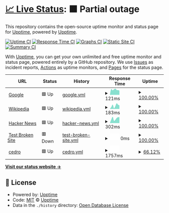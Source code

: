# [📈 Live Status](https://demo.upptime.js.org): <!--live status--> **🟧 Partial outage**

This repository contains the open-source uptime monitor and status page for [Upptime](https://upptime.js.org), powered by [Upptime](https://github.com/upptime/upptime).

[![Uptime CI](https://github.com/upptime/upptime/workflows/Uptime%20CI/badge.svg)](https://github.com/upptime/upptime/actions?query=workflow%3A%22Uptime+CI%22)
[![Response Time CI](https://github.com/upptime/upptime/workflows/Response%20Time%20CI/badge.svg)](https://github.com/upptime/upptime/actions?query=workflow%3A%22Response+Time+CI%22)
[![Graphs CI](https://github.com/upptime/upptime/workflows/Graphs%20CI/badge.svg)](https://github.com/upptime/upptime/actions?query=workflow%3A%22Graphs+CI%22)
[![Static Site CI](https://github.com/upptime/upptime/workflows/Static%20Site%20CI/badge.svg)](https://github.com/upptime/upptime/actions?query=workflow%3A%22Static+Site+CI%22)
[![Summary CI](https://github.com/upptime/upptime/workflows/Summary%20CI/badge.svg)](https://github.com/upptime/upptime/actions?query=workflow%3A%22Summary+CI%22)

With [Upptime](https://upptime.js.org), you can get your own unlimited and free uptime monitor and status page, powered entirely by a GitHub repository. We use [Issues](https://github.com/upptime/upptime/issues) as incident reports, [Actions](https://github.com/upptime/upptime/actions) as uptime monitors, and [Pages](https://demo.upptime.js.org) for the status page.

<!--start: status pages-->
<!-- This summary is generated by Upptime (https://github.com/upptime/upptime) -->
<!-- Do not edit this manually, your changes will be overwritten -->
<!-- prettier-ignore -->
| URL | Status | History | Response Time | Uptime |
| --- | ------ | ------- | ------------- | ------ |
| <img alt="" src="https://icons.duckduckgo.com/ip3/www.google.com.ico" height="13"> [Google](https://www.google.com) | 🟩 Up | [google.yml](https://github.com/NicolasAbihaggle/serviciosestados/commits/HEAD/history/google.yml) | <details><summary><img alt="Response time graph" src="./graphs/google/response-time-week.png" height="20"> 121ms</summary><br><a href="https://demo.upptime.js.org/history/google"><img alt="Response time 102" src="https://img.shields.io/endpoint?url=https%3A%2F%2Fraw.githubusercontent.com%2FNicolasAbihaggle%2Fserviciosestados%2FHEAD%2Fapi%2Fgoogle%2Fresponse-time.json"></a><br><a href="https://demo.upptime.js.org/history/google"><img alt="24-hour response time 75" src="https://img.shields.io/endpoint?url=https%3A%2F%2Fraw.githubusercontent.com%2FNicolasAbihaggle%2Fserviciosestados%2FHEAD%2Fapi%2Fgoogle%2Fresponse-time-day.json"></a><br><a href="https://demo.upptime.js.org/history/google"><img alt="7-day response time 121" src="https://img.shields.io/endpoint?url=https%3A%2F%2Fraw.githubusercontent.com%2FNicolasAbihaggle%2Fserviciosestados%2FHEAD%2Fapi%2Fgoogle%2Fresponse-time-week.json"></a><br><a href="https://demo.upptime.js.org/history/google"><img alt="30-day response time 95" src="https://img.shields.io/endpoint?url=https%3A%2F%2Fraw.githubusercontent.com%2FNicolasAbihaggle%2Fserviciosestados%2FHEAD%2Fapi%2Fgoogle%2Fresponse-time-month.json"></a><br><a href="https://demo.upptime.js.org/history/google"><img alt="1-year response time 102" src="https://img.shields.io/endpoint?url=https%3A%2F%2Fraw.githubusercontent.com%2FNicolasAbihaggle%2Fserviciosestados%2FHEAD%2Fapi%2Fgoogle%2Fresponse-time-year.json"></a></details> | <details><summary><a href="https://demo.upptime.js.org/history/google">100.00%</a></summary><a href="https://demo.upptime.js.org/history/google"><img alt="All-time uptime 100.00%" src="https://img.shields.io/endpoint?url=https%3A%2F%2Fraw.githubusercontent.com%2FNicolasAbihaggle%2Fserviciosestados%2FHEAD%2Fapi%2Fgoogle%2Fuptime.json"></a><br><a href="https://demo.upptime.js.org/history/google"><img alt="24-hour uptime 100.00%" src="https://img.shields.io/endpoint?url=https%3A%2F%2Fraw.githubusercontent.com%2FNicolasAbihaggle%2Fserviciosestados%2FHEAD%2Fapi%2Fgoogle%2Fuptime-day.json"></a><br><a href="https://demo.upptime.js.org/history/google"><img alt="7-day uptime 100.00%" src="https://img.shields.io/endpoint?url=https%3A%2F%2Fraw.githubusercontent.com%2FNicolasAbihaggle%2Fserviciosestados%2FHEAD%2Fapi%2Fgoogle%2Fuptime-week.json"></a><br><a href="https://demo.upptime.js.org/history/google"><img alt="30-day uptime 100.00%" src="https://img.shields.io/endpoint?url=https%3A%2F%2Fraw.githubusercontent.com%2FNicolasAbihaggle%2Fserviciosestados%2FHEAD%2Fapi%2Fgoogle%2Fuptime-month.json"></a><br><a href="https://demo.upptime.js.org/history/google"><img alt="1-year uptime 100.00%" src="https://img.shields.io/endpoint?url=https%3A%2F%2Fraw.githubusercontent.com%2FNicolasAbihaggle%2Fserviciosestados%2FHEAD%2Fapi%2Fgoogle%2Fuptime-year.json"></a></details>
| <img alt="" src="https://icons.duckduckgo.com/ip3/en.wikipedia.org.ico" height="13"> [Wikipedia](https://en.wikipedia.org) | 🟩 Up | [wikipedia.yml](https://github.com/NicolasAbihaggle/serviciosestados/commits/HEAD/history/wikipedia.yml) | <details><summary><img alt="Response time graph" src="./graphs/wikipedia/response-time-week.png" height="20"> 183ms</summary><br><a href="https://demo.upptime.js.org/history/wikipedia"><img alt="Response time 309" src="https://img.shields.io/endpoint?url=https%3A%2F%2Fraw.githubusercontent.com%2FNicolasAbihaggle%2Fserviciosestados%2FHEAD%2Fapi%2Fwikipedia%2Fresponse-time.json"></a><br><a href="https://demo.upptime.js.org/history/wikipedia"><img alt="24-hour response time 237" src="https://img.shields.io/endpoint?url=https%3A%2F%2Fraw.githubusercontent.com%2FNicolasAbihaggle%2Fserviciosestados%2FHEAD%2Fapi%2Fwikipedia%2Fresponse-time-day.json"></a><br><a href="https://demo.upptime.js.org/history/wikipedia"><img alt="7-day response time 183" src="https://img.shields.io/endpoint?url=https%3A%2F%2Fraw.githubusercontent.com%2FNicolasAbihaggle%2Fserviciosestados%2FHEAD%2Fapi%2Fwikipedia%2Fresponse-time-week.json"></a><br><a href="https://demo.upptime.js.org/history/wikipedia"><img alt="30-day response time 220" src="https://img.shields.io/endpoint?url=https%3A%2F%2Fraw.githubusercontent.com%2FNicolasAbihaggle%2Fserviciosestados%2FHEAD%2Fapi%2Fwikipedia%2Fresponse-time-month.json"></a><br><a href="https://demo.upptime.js.org/history/wikipedia"><img alt="1-year response time 309" src="https://img.shields.io/endpoint?url=https%3A%2F%2Fraw.githubusercontent.com%2FNicolasAbihaggle%2Fserviciosestados%2FHEAD%2Fapi%2Fwikipedia%2Fresponse-time-year.json"></a></details> | <details><summary><a href="https://demo.upptime.js.org/history/wikipedia">100.00%</a></summary><a href="https://demo.upptime.js.org/history/wikipedia"><img alt="All-time uptime 100.00%" src="https://img.shields.io/endpoint?url=https%3A%2F%2Fraw.githubusercontent.com%2FNicolasAbihaggle%2Fserviciosestados%2FHEAD%2Fapi%2Fwikipedia%2Fuptime.json"></a><br><a href="https://demo.upptime.js.org/history/wikipedia"><img alt="24-hour uptime 100.00%" src="https://img.shields.io/endpoint?url=https%3A%2F%2Fraw.githubusercontent.com%2FNicolasAbihaggle%2Fserviciosestados%2FHEAD%2Fapi%2Fwikipedia%2Fuptime-day.json"></a><br><a href="https://demo.upptime.js.org/history/wikipedia"><img alt="7-day uptime 100.00%" src="https://img.shields.io/endpoint?url=https%3A%2F%2Fraw.githubusercontent.com%2FNicolasAbihaggle%2Fserviciosestados%2FHEAD%2Fapi%2Fwikipedia%2Fuptime-week.json"></a><br><a href="https://demo.upptime.js.org/history/wikipedia"><img alt="30-day uptime 100.00%" src="https://img.shields.io/endpoint?url=https%3A%2F%2Fraw.githubusercontent.com%2FNicolasAbihaggle%2Fserviciosestados%2FHEAD%2Fapi%2Fwikipedia%2Fuptime-month.json"></a><br><a href="https://demo.upptime.js.org/history/wikipedia"><img alt="1-year uptime 100.00%" src="https://img.shields.io/endpoint?url=https%3A%2F%2Fraw.githubusercontent.com%2FNicolasAbihaggle%2Fserviciosestados%2FHEAD%2Fapi%2Fwikipedia%2Fuptime-year.json"></a></details>
| <img alt="" src="https://icons.duckduckgo.com/ip3/news.ycombinator.com.ico" height="13"> [Hacker News](https://news.ycombinator.com) | 🟩 Up | [hacker-news.yml](https://github.com/NicolasAbihaggle/serviciosestados/commits/HEAD/history/hacker-news.yml) | <details><summary><img alt="Response time graph" src="./graphs/hacker-news/response-time-week.png" height="20"> 302ms</summary><br><a href="https://demo.upptime.js.org/history/hacker-news"><img alt="Response time 315" src="https://img.shields.io/endpoint?url=https%3A%2F%2Fraw.githubusercontent.com%2FNicolasAbihaggle%2Fserviciosestados%2FHEAD%2Fapi%2Fhacker-news%2Fresponse-time.json"></a><br><a href="https://demo.upptime.js.org/history/hacker-news"><img alt="24-hour response time 421" src="https://img.shields.io/endpoint?url=https%3A%2F%2Fraw.githubusercontent.com%2FNicolasAbihaggle%2Fserviciosestados%2FHEAD%2Fapi%2Fhacker-news%2Fresponse-time-day.json"></a><br><a href="https://demo.upptime.js.org/history/hacker-news"><img alt="7-day response time 302" src="https://img.shields.io/endpoint?url=https%3A%2F%2Fraw.githubusercontent.com%2FNicolasAbihaggle%2Fserviciosestados%2FHEAD%2Fapi%2Fhacker-news%2Fresponse-time-week.json"></a><br><a href="https://demo.upptime.js.org/history/hacker-news"><img alt="30-day response time 292" src="https://img.shields.io/endpoint?url=https%3A%2F%2Fraw.githubusercontent.com%2FNicolasAbihaggle%2Fserviciosestados%2FHEAD%2Fapi%2Fhacker-news%2Fresponse-time-month.json"></a><br><a href="https://demo.upptime.js.org/history/hacker-news"><img alt="1-year response time 315" src="https://img.shields.io/endpoint?url=https%3A%2F%2Fraw.githubusercontent.com%2FNicolasAbihaggle%2Fserviciosestados%2FHEAD%2Fapi%2Fhacker-news%2Fresponse-time-year.json"></a></details> | <details><summary><a href="https://demo.upptime.js.org/history/hacker-news">100.00%</a></summary><a href="https://demo.upptime.js.org/history/hacker-news"><img alt="All-time uptime 99.95%" src="https://img.shields.io/endpoint?url=https%3A%2F%2Fraw.githubusercontent.com%2FNicolasAbihaggle%2Fserviciosestados%2FHEAD%2Fapi%2Fhacker-news%2Fuptime.json"></a><br><a href="https://demo.upptime.js.org/history/hacker-news"><img alt="24-hour uptime 100.00%" src="https://img.shields.io/endpoint?url=https%3A%2F%2Fraw.githubusercontent.com%2FNicolasAbihaggle%2Fserviciosestados%2FHEAD%2Fapi%2Fhacker-news%2Fuptime-day.json"></a><br><a href="https://demo.upptime.js.org/history/hacker-news"><img alt="7-day uptime 100.00%" src="https://img.shields.io/endpoint?url=https%3A%2F%2Fraw.githubusercontent.com%2FNicolasAbihaggle%2Fserviciosestados%2FHEAD%2Fapi%2Fhacker-news%2Fuptime-week.json"></a><br><a href="https://demo.upptime.js.org/history/hacker-news"><img alt="30-day uptime 99.92%" src="https://img.shields.io/endpoint?url=https%3A%2F%2Fraw.githubusercontent.com%2FNicolasAbihaggle%2Fserviciosestados%2FHEAD%2Fapi%2Fhacker-news%2Fuptime-month.json"></a><br><a href="https://demo.upptime.js.org/history/hacker-news"><img alt="1-year uptime 99.89%" src="https://img.shields.io/endpoint?url=https%3A%2F%2Fraw.githubusercontent.com%2FNicolasAbihaggle%2Fserviciosestados%2FHEAD%2Fapi%2Fhacker-news%2Fuptime-year.json"></a></details>
| <img alt="" src="https://icons.duckduckgo.com/ip3/thissitedoesnotexist.koj.co.ico" height="13"> [Test Broken Site](https://thissitedoesnotexist.koj.co) | 🟥 Down | [test-broken-site.yml](https://github.com/NicolasAbihaggle/serviciosestados/commits/HEAD/history/test-broken-site.yml) | <details><summary><img alt="Response time graph" src="./graphs/test-broken-site/response-time-week.png" height="20"> 0ms</summary><br><a href="https://demo.upptime.js.org/history/test-broken-site"><img alt="Response time 0" src="https://img.shields.io/endpoint?url=https%3A%2F%2Fraw.githubusercontent.com%2FNicolasAbihaggle%2Fserviciosestados%2FHEAD%2Fapi%2Ftest-broken-site%2Fresponse-time.json"></a><br><a href="https://demo.upptime.js.org/history/test-broken-site"><img alt="24-hour response time 0" src="https://img.shields.io/endpoint?url=https%3A%2F%2Fraw.githubusercontent.com%2FNicolasAbihaggle%2Fserviciosestados%2FHEAD%2Fapi%2Ftest-broken-site%2Fresponse-time-day.json"></a><br><a href="https://demo.upptime.js.org/history/test-broken-site"><img alt="7-day response time 0" src="https://img.shields.io/endpoint?url=https%3A%2F%2Fraw.githubusercontent.com%2FNicolasAbihaggle%2Fserviciosestados%2FHEAD%2Fapi%2Ftest-broken-site%2Fresponse-time-week.json"></a><br><a href="https://demo.upptime.js.org/history/test-broken-site"><img alt="30-day response time 0" src="https://img.shields.io/endpoint?url=https%3A%2F%2Fraw.githubusercontent.com%2FNicolasAbihaggle%2Fserviciosestados%2FHEAD%2Fapi%2Ftest-broken-site%2Fresponse-time-month.json"></a><br><a href="https://demo.upptime.js.org/history/test-broken-site"><img alt="1-year response time 0" src="https://img.shields.io/endpoint?url=https%3A%2F%2Fraw.githubusercontent.com%2FNicolasAbihaggle%2Fserviciosestados%2FHEAD%2Fapi%2Ftest-broken-site%2Fresponse-time-year.json"></a></details> | <details><summary><a href="https://demo.upptime.js.org/history/test-broken-site">100.00%</a></summary><a href="https://demo.upptime.js.org/history/test-broken-site"><img alt="All-time uptime 100.00%" src="https://img.shields.io/endpoint?url=https%3A%2F%2Fraw.githubusercontent.com%2FNicolasAbihaggle%2Fserviciosestados%2FHEAD%2Fapi%2Ftest-broken-site%2Fuptime.json"></a><br><a href="https://demo.upptime.js.org/history/test-broken-site"><img alt="24-hour uptime 100.00%" src="https://img.shields.io/endpoint?url=https%3A%2F%2Fraw.githubusercontent.com%2FNicolasAbihaggle%2Fserviciosestados%2FHEAD%2Fapi%2Ftest-broken-site%2Fuptime-day.json"></a><br><a href="https://demo.upptime.js.org/history/test-broken-site"><img alt="7-day uptime 100.00%" src="https://img.shields.io/endpoint?url=https%3A%2F%2Fraw.githubusercontent.com%2FNicolasAbihaggle%2Fserviciosestados%2FHEAD%2Fapi%2Ftest-broken-site%2Fuptime-week.json"></a><br><a href="https://demo.upptime.js.org/history/test-broken-site"><img alt="30-day uptime 100.00%" src="https://img.shields.io/endpoint?url=https%3A%2F%2Fraw.githubusercontent.com%2FNicolasAbihaggle%2Fserviciosestados%2FHEAD%2Fapi%2Ftest-broken-site%2Fuptime-month.json"></a><br><a href="https://demo.upptime.js.org/history/test-broken-site"><img alt="1-year uptime 100.00%" src="https://img.shields.io/endpoint?url=https%3A%2F%2Fraw.githubusercontent.com%2FNicolasAbihaggle%2Fserviciosestados%2FHEAD%2Fapi%2Ftest-broken-site%2Fuptime-year.json"></a></details>
| <img alt="" src="https://icons.duckduckgo.com/ip3/www.cedro.org.ico" height="13"> [cedro](https://www.cedro.org) | 🟩 Up | [cedro.yml](https://github.com/NicolasAbihaggle/serviciosestados/commits/HEAD/history/cedro.yml) | <details><summary><img alt="Response time graph" src="./graphs/cedro/response-time-week.png" height="20"> 1757ms</summary><br><a href="https://demo.upptime.js.org/history/cedro"><img alt="Response time 1837" src="https://img.shields.io/endpoint?url=https%3A%2F%2Fraw.githubusercontent.com%2FNicolasAbihaggle%2Fserviciosestados%2FHEAD%2Fapi%2Fcedro%2Fresponse-time.json"></a><br><a href="https://demo.upptime.js.org/history/cedro"><img alt="24-hour response time 1707" src="https://img.shields.io/endpoint?url=https%3A%2F%2Fraw.githubusercontent.com%2FNicolasAbihaggle%2Fserviciosestados%2FHEAD%2Fapi%2Fcedro%2Fresponse-time-day.json"></a><br><a href="https://demo.upptime.js.org/history/cedro"><img alt="7-day response time 1757" src="https://img.shields.io/endpoint?url=https%3A%2F%2Fraw.githubusercontent.com%2FNicolasAbihaggle%2Fserviciosestados%2FHEAD%2Fapi%2Fcedro%2Fresponse-time-week.json"></a><br><a href="https://demo.upptime.js.org/history/cedro"><img alt="30-day response time 1752" src="https://img.shields.io/endpoint?url=https%3A%2F%2Fraw.githubusercontent.com%2FNicolasAbihaggle%2Fserviciosestados%2FHEAD%2Fapi%2Fcedro%2Fresponse-time-month.json"></a><br><a href="https://demo.upptime.js.org/history/cedro"><img alt="1-year response time 1837" src="https://img.shields.io/endpoint?url=https%3A%2F%2Fraw.githubusercontent.com%2FNicolasAbihaggle%2Fserviciosestados%2FHEAD%2Fapi%2Fcedro%2Fresponse-time-year.json"></a></details> | <details><summary><a href="https://demo.upptime.js.org/history/cedro">66.12%</a></summary><a href="https://demo.upptime.js.org/history/cedro"><img alt="All-time uptime 98.66%" src="https://img.shields.io/endpoint?url=https%3A%2F%2Fraw.githubusercontent.com%2FNicolasAbihaggle%2Fserviciosestados%2FHEAD%2Fapi%2Fcedro%2Fuptime.json"></a><br><a href="https://demo.upptime.js.org/history/cedro"><img alt="24-hour uptime 72.79%" src="https://img.shields.io/endpoint?url=https%3A%2F%2Fraw.githubusercontent.com%2FNicolasAbihaggle%2Fserviciosestados%2FHEAD%2Fapi%2Fcedro%2Fuptime-day.json"></a><br><a href="https://demo.upptime.js.org/history/cedro"><img alt="7-day uptime 66.12%" src="https://img.shields.io/endpoint?url=https%3A%2F%2Fraw.githubusercontent.com%2FNicolasAbihaggle%2Fserviciosestados%2FHEAD%2Fapi%2Fcedro%2Fuptime-week.json"></a><br><a href="https://demo.upptime.js.org/history/cedro"><img alt="30-day uptime 92.16%" src="https://img.shields.io/endpoint?url=https%3A%2F%2Fraw.githubusercontent.com%2FNicolasAbihaggle%2Fserviciosestados%2FHEAD%2Fapi%2Fcedro%2Fuptime-month.json"></a><br><a href="https://demo.upptime.js.org/history/cedro"><img alt="1-year uptime 98.66%" src="https://img.shields.io/endpoint?url=https%3A%2F%2Fraw.githubusercontent.com%2FNicolasAbihaggle%2Fserviciosestados%2FHEAD%2Fapi%2Fcedro%2Fuptime-year.json"></a></details>

<!--end: status pages-->

[**Visit our status website →**](https://demo.upptime.js.org)

## 📄 License

- Powered by: [Upptime](https://github.com/upptime/upptime)
- Code: [MIT](./LICENSE) © [Upptime](https://upptime.js.org)
- Data in the `./history` directory: [Open Database License](https://opendatacommons.org/licenses/odbl/1-0/)
